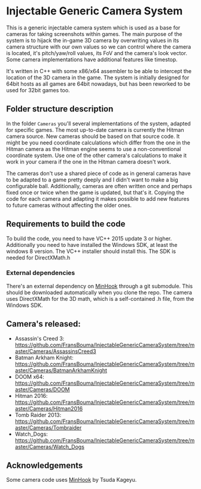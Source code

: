 Injectable Generic Camera System
============================

This is a generic injectable camera system which is used as a base for cameras for taking screenshots within games. 
The main purpose of the system is to hijack the in-game 3D camera by overwriting values in its camera structure
with our own values so we can control where the camera is located, it's pitch/yaw/roll values,
its FoV and the camera's look vector. Some camera implementations have additional features like timestop.

It's written in C++ with some x86/x64 assembler to be able to intercept the location of the 3D camera in the game. 
The system is initially designed for 64bit hosts as all games are 64bit nowadays, but has been reworked to be used for 32bit games too. 

## Folder structure description

In the folder `Cameras` you'll several implementations of the system, adapted for specific games. The most up-to-date camera is currently the Hitman
camera source. New cameras should be based on that source code. It might be you need coordinate calculations which differ from the one in the Hitman
camera as the Hitman engine seems to use a non-conventional coordinate system. Use one of the other camera's calculations to make it work in your camera
if the one in the Hitman camera doesn't work.

The cameras don't use a shared piece of code as in general cameras have to be adapted to a game pretty deeply and I didn't want to make a big
configurable ball. Additionally, cameras are often written once and perhaps fixed once or twice when the game is updated, but that's it. Copying
the code for each camera and adapting it makes possible to add new features to future cameras without affecting the older ones. 

## Requirements to build the code
To build the code, you need to have VC++ 2015 update 3 or higher. Additionally you need to have installed the Windows SDK, at least the 
windows 8 version. The VC++ installer should install this. The SDK is needed for DirectXMath.h

### External dependencies
There's an external dependency on [MinHook](https://github.com/TsudaKageyu/minhook) through a git submodule. This should be downloaded
automatically when you clone the repo. The camera uses DirectXMath for the 3D math, which is a self-contained .h file, from the Windows SDK. 

## Camera's released: 
* Assassin's Creed 3: https://github.com/FransBouma/InjectableGenericCameraSystem/tree/master/Cameras/AssassinsCreed3
* Batman Arkham Knight: https://github.com/FransBouma/InjectableGenericCameraSystem/tree/master/Cameras/BatmanArkhamKnight
* DOOM x64: https://github.com/FransBouma/InjectableGenericCameraSystem/tree/master/Cameras/DOOM
* Hitman 2016: https://github.com/FransBouma/InjectableGenericCameraSystem/tree/master/Cameras/Hitman2016
* Tomb Raider 2013: https://github.com/FransBouma/InjectableGenericCameraSystem/tree/master/Cameras/Tombraider
* Watch_Dogs: https://github.com/FransBouma/InjectableGenericCameraSystem/tree/master/Cameras/Watch_Dogs

## Acknowledgements
Some camera code uses [MinHook](https://github.com/TsudaKageyu/minhook) by Tsuda Kageyu.


